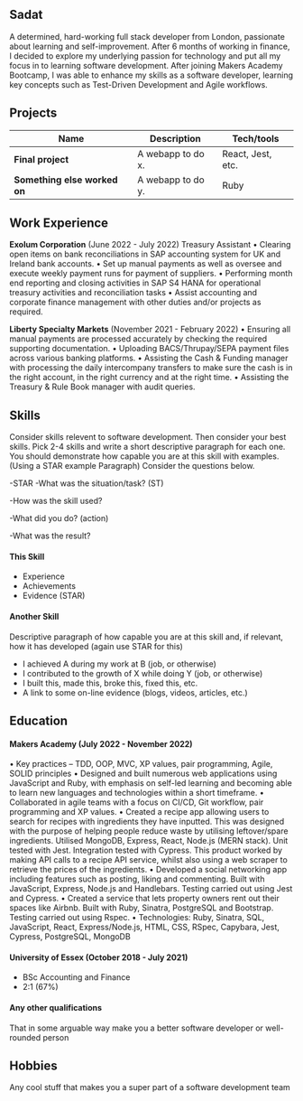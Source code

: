 ## Sadat

A determined, hard-working full stack developer from London, passionate about learning and self-improvement. After 6 months of working in finance, I decided to explore my underlying passion for technology and put all my focus in to learning software development. After joining Makers Academy Bootcamp, I was able to enhance my skills as a software developer, learning key concepts such as Test-Driven Development and Agile workflows. 

## Projects

| Name                         | Description       | Tech/tools        |
| ---------------------------- | ----------------- | ----------------- |
| **Final project**            | A webapp to do x. | React, Jest, etc. |
| **Something else worked on** | A webapp to do y. | Ruby              |

## Work Experience

**Exolum Corporation** (June 2022 - July 2022)
Treasury Assistant
• Clearing open items on bank reconciliations in SAP accounting
system for UK and Ireland bank accounts.
• Set up manual payments as well as oversee and execute weekly
payment runs for payment of suppliers.
• Performing month end reporting and closing activities in SAP S4
HANA for operational treasury activities and reconciliation tasks
• Assist accounting and corporate finance management with other
duties and/or projects as required.

**Liberty Specialty Markets** (November 2021 - February 2022)
• Ensuring all manual payments are processed accurately by
checking the required supporting documentation.
• Uploading BACS/Thrupay/SEPA payment files across various
banking platforms.
• Assisting the Cash & Funding manager with processing the daily
intercompany transfers to make sure the cash is in the right
account, in the right currency and at the right time.
• Assisting the Treasury & Rule Book manager with audit queries.

## Skills

Consider skills relevent to software development. Then consider your best skills. Pick 2-4 skills and write a short descriptive paragraph for each one. You should demonstrate how capable you are at this skill with examples.
(Using a STAR example Paragraph) Consider the questions below.

-STAR
-What was the situation/task? (ST)

-How was the skill used?

-What did you do? (action)

-What was the result?


#### This Skill

- Experience
- Achievements
- Evidence (STAR)

#### Another Skill

Descriptive paragraph of how capable you are at this skill and, if relevant, how it has developed (again use STAR for this)

- I achieved A during my work at B (job, or otherwise)
- I contributed to the growth of X while doing Y (job, or otherwise)
- I built this, made this, broke this, fixed this, etc.
- A link to some on-line evidence (blogs, videos, articles, etc.)

## Education

#### Makers Academy (July 2022 - November 2022)
• Key practices – TDD, OOP, MVC, XP values, pair programming, Agile, SOLID principles
• Designed and built numerous web applications using JavaScript and Ruby, with emphasis on self-led
learning and becoming able to learn new languages and technologies within a short timeframe.
• Collaborated in agile teams with a focus on CI/CD, Git workflow, pair programming and XP values.
• Created a recipe app allowing users to search for recipes with ingredients they have inputted. This was
designed with the purpose of helping people reduce waste by utilising leftover/spare ingredients. Utilised MongoDB, Express, React, Node.js (MERN stack). Unit tested with Jest. Integration tested with Cypress. This product worked by making API calls to a recipe API service, whilst also using a web scraper to retrieve the prices of the ingredients.
• Developed a social networking app including features such as posting, liking and commenting. Built with JavaScript, Express, Node.js and Handlebars. Testing carried out using Jest and Cypress.
• Created a service that lets property owners rent out their spaces like Airbnb. Built with Ruby, Sinatra, PostgreSQL and Bootstrap. Testing carried out using Rspec.
• Technologies: Ruby, Sinatra, SQL, JavaScript, React, Express/Node.js, HTML, CSS, RSpec, Capybara, Jest, Cypress, PostgreSQL, MongoDB

#### University of Essex (October 2018 - July 2021)

- BSc Accounting and Finance
- 2:1 (67%)

#### Any other qualifications

That in some arguable way make you a better software developer or well-rounded person

## Hobbies

Any cool stuff that makes you a super part of a software development team
